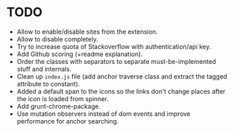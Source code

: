 # TODO #

* Allow to enable/disable sites from the extension.
* Allow to disable completely.
* Try to increase quota of Stackoverflow with authentication/api key.
* Add Github scoring (+readme explanation).
* Order the classes with separators to separate must-be-implemented stuff and internals.
* Clean up `index.js` file (add anchor traverse class and extract the tagged attribute to constant).
* Added a default span to the icons so the links don't change places after the icon is loaded from spinner.
* Add grunt-chrome-package.
* Use mutation observers instead of dom events and improve performance for anchor searching.
